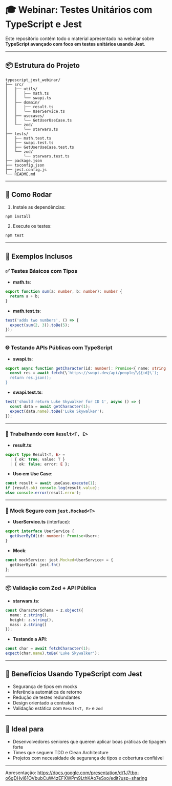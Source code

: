 # 🎓 Webinar: Testes Unitários com TypeScript e Jest

Este repositório contém todo o material apresentado na webinar sobre **TypeScript avançado com foco em testes unitários usando Jest**.

---

## 📦 Estrutura do Projeto

```
typescript_jest_webinar/
├── src/
│   ├── utils/
│   │   ├── math.ts
│   │   └── swapi.ts
│   ├── domain/
│   │   ├── result.ts
│   │   └── UserService.ts
│   ├── usecases/
│   │   └── GetUserUseCase.ts
│   └── zod/
│       └── starwars.ts
├── tests/
│   ├── math.test.ts
│   ├── swapi.test.ts
│   ├── GetUserUseCase.test.ts
│   └── zod/
│       └── starwars.test.ts
├── package.json
├── tsconfig.json
├── jest.config.js
└── README.md
```

---

## 🚀 Como Rodar

1. Instale as dependências:
```bash
npm install
```

2. Execute os testes:
```bash
npm test
```

---

## 🧪 Exemplos Inclusos

### ✅ Testes Básicos com Tipos

- **math.ts**:
```ts
export function sum(a: number, b: number): number {
  return a + b;
}
```

- **math.test.ts**:
```ts
test('adds two numbers', () => {
  expect(sum(2, 3)).toBe(5);
});
```

---

### 🌐 Testando APIs Públicas com TypeScript

- **swapi.ts**:
```ts
export async function getCharacter(id: number): Promise<{ name: string }> {
  const res = await fetch(\`https://swapi.dev/api/people/\${id}\`);
  return res.json();
}
```

- **swapi.test.ts**:
```ts
test('should return Luke Skywalker for ID 1', async () => {
  const data = await getCharacter(1);
  expect(data.name).toBe('Luke Skywalker');
});
```

---

### 🧰 Trabalhando com `Result<T, E>`

- **result.ts**:
```ts
export type Result<T, E> = 
  | { ok: true; value: T }
  | { ok: false; error: E };
```

- **Uso em Use Case**:
```ts
const result = await useCase.execute(1);
if (result.ok) console.log(result.value);
else console.error(result.error);
```

---

### 🤖 Mock Seguro com `jest.Mocked<T>`

- **UserService.ts** (interface):
```ts
export interface UserService {
  getUserById(id: number): Promise<User>;
}
```

- **Mock**:
```ts
const mockService: jest.Mocked<UserService> = {
  getUserById: jest.fn()
};
```

---

### 📦 Validação com Zod + API Pública

- **starwars.ts**:
```ts
const CharacterSchema = z.object({
  name: z.string(),
  height: z.string(),
  mass: z.string()
});
```

- **Testando a API**:
```ts
const char = await fetchCharacter(1);
expect(char.name).toBe('Luke Skywalker');
```

---

## 📖 Benefícios Usando TypeScript com Jest

- Segurança de tipos em mocks
- Inferência automática de retorno
- Redução de testes redundantes
- Design orientado a contratos
- Validação estática com `Result<T, E>` e `zod`

---

## 🧠 Ideal para
- Desenvolvedores seniores que querem aplicar boas práticas de tipagem forte
- Times que seguem TDD e Clean Architecture
- Projetos com necessidade de segurança de tipos e cobertura confiável

---

Apresentação:
https://docs.google.com/presentation/d/1J7tbp-o6gDHyi61OVbubCuW4zEFXWPm9LthKAo7eSxo/edit?usp=sharing
